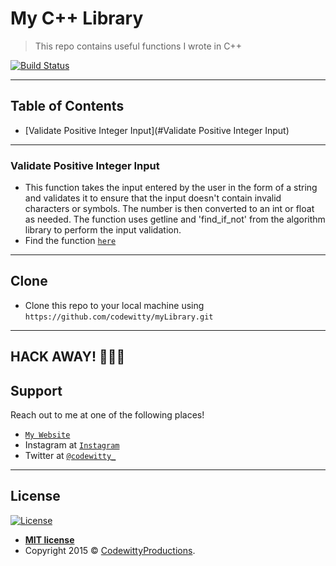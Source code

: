 # My C++ Library

> This repo contains useful functions I wrote in C++


[![Build Status](http://img.shields.io/travis/badges/badgerbadgerbadger.svg?style=flat-square)](https://travis-ci.org/badges/badgerbadgerbadger)

---

## Table of Contents 


- [Validate Positive Integer Input](#Validate Positive Integer Input)

---

### Validate Positive Integer Input 
- This function takes the input entered by the user in the form of a string
  and validates it to ensure that the input doesn't contain invalid characters
  or symbols. The number is then converted to an int or float as needed.
  The function uses getline and 'find_if_not' from the algorithm library to 
  perform the input validation. 
- Find the function <a href="https://github.com/codewitty/myLibrary/blob/master/validate_number_input.cpp/" target="_blank">`here`</a>

---

## Clone

- Clone this repo to your local machine using `https://github.com/codewitty/myLibrary.git`


---

## **HACK AWAY!** 🔨🔨🔨

## Support

Reach out to me at one of the following places!

- <a href="https://codewitty.github.io/resume/" target="_blank">`My Website`</a>
- Instagram at <a href="https://www.instagram.com/drawntowildplaces/" target="_blank">`Instagram`</a>
- Twitter at <a href="https://twitter.com/codewitty_" target="_blank">`@codewitty_`</a>

---

## License

[![License](http://img.shields.io/:license-mit-blue.svg?style=flat-square)](http://badges.mit-license.org)

- **[MIT license](http://opensource.org/licenses/mit-license.php)**
- Copyright 2015 © <a href="https://codewitty.github.io/resume/" target="_blank">CodewittyProductions</a>.
